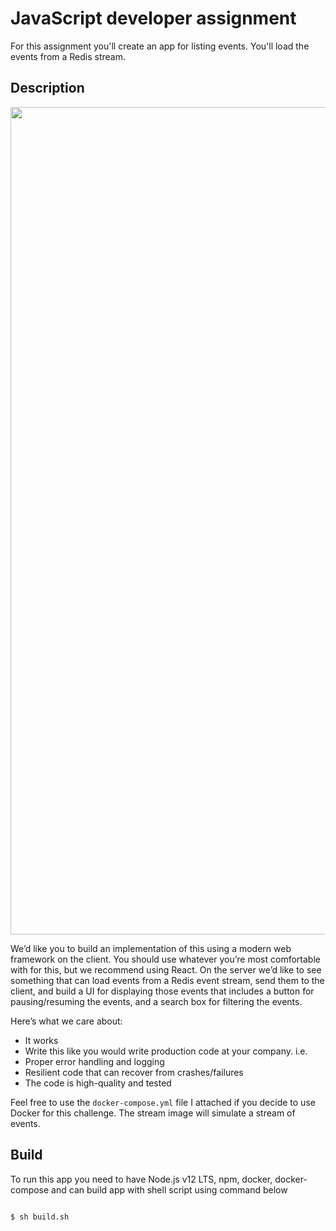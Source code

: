 # JavaScript developer assignment

For this assignment you'll create an app for listing events. You'll load the events from a Redis stream.


## Description

<img width="1324" src="https://camo.githubusercontent.com/5006f771da7cdd07f87589aa0d28ecd78c322cb9/68747470733a2f2f64326d787565667165616137736a2e636c6f756466726f6e742e6e65742f735f303231344144344539413443323631363445373238324232333936364134373831393933314630434535464335443941334536463433354237393233444137415f313531373335303135353935325f696d6167652e706e67">

We’d like you to build an implementation of this using a modern web framework on the client. You should use whatever you’re most comfortable with for this, but we recommend using React. On the server we’d like to see something that can load events from a Redis event stream, send them to the client, and build a UI for displaying those events that includes a button for pausing/resuming the events, and a search box for filtering the events.

Here’s what we care about:

* It works
* Write this like you would write production code at your company. i.e.
* Proper error handling and logging
* Resilient code that can recover from crashes/failures
* The code is high-quality and tested

Feel free to use the `docker-compose.yml` file I attached if you decide to use Docker for this challenge. The stream image will simulate a stream of events.

## Build

To run this app you need to have Node.js v12 LTS, npm, docker, docker-compose and can build app with shell script using command below

```sh

$ sh build.sh

```
